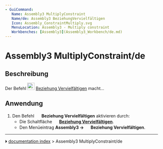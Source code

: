 ```yaml
---
- GuiCommand:
   Name: Assembly3 MultiplyConstraint
   Name/de: Assembly3 BeziehungVervielfältigen
   Icon: Assembly_ConstraintMultiply.svg‎‎
   MenuLocation: Assembly3 - Multiply constraint
   Workbenches: [Assembly3](Assembly3_Workbench/de.md)
---
```


# Assembly3 MultiplyConstraint/de

## Beschreibung

Der Befehl <img alt="" src=images/Assembly_ConstraintMultiply.svg  style="width:24px;"> [Beziehung Vervielfältigen](Assembly3_MultiplyConstraint/de.md) macht\...

## Anwendung

1.  Den Befehl <img alt="" src=images/Assembly_ConstraintMultiply.svg  style="width:16px;"> **Beziehung Vervielfältigen** aktivieren durch:
    -   Die Schaltfläche **<img src="images/Assembly_ConstraintMultiply.svg" width=16px> [Beziehung Vervielfältigen](Assembly3_MultiplyConstraint/de.md)**.
    -   Den Menüeintrag **Assembly3 → <img src="images/Assembly_ConstraintMultiply.svg" width=16px> Beziehung Vervielfältigen**.



---
⏵ [documentation index](../README.md) > Assembly3 MultiplyConstraint/de
